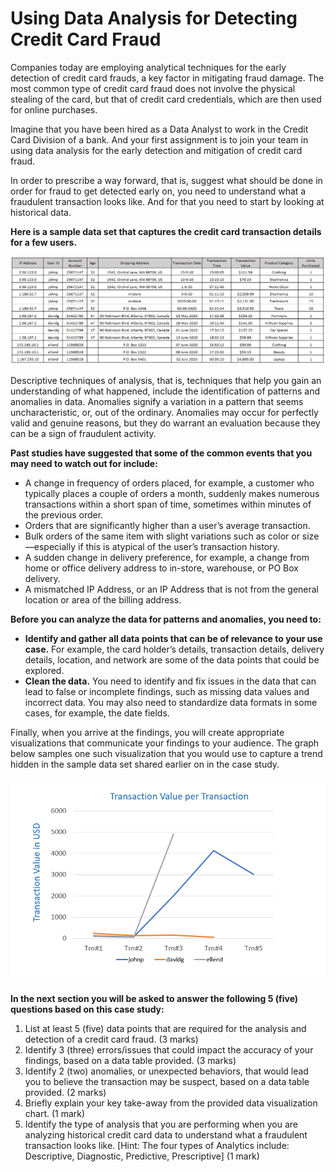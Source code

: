 # Using Data Analysis for Detecting Credit Card Fraud

Companies today are employing analytical techniques for the early detection of credit card frauds, a key factor in mitigating fraud damage. The most common type of credit card fraud does not involve the physical stealing of the card, but that of credit card credentials, which are then used for online purchases.

Imagine that you have been hired as a Data Analyst to work in the Credit Card Division of a bank. And your first assignment is to join your team in using data analysis for the early detection and mitigation of credit card fraud.

In order to prescribe a way forward, that is, suggest what should be done in order for fraud to get detected early on, you need to understand what a fraudulent transaction looks like. And for that you need to start by looking at historical data.

**Here is a sample data set that captures the credit card transaction details for a few users.**

![RT7W3bteTX2-1t27Xr19Tw_27ccfcd2e65b4752920e81fda1ae8c5d_DA_1-Image_DataSet_Reading.png](Using%20Data%20d1041/RT7W3bteTX2-1t27Xr19Tw_27ccfcd2e65b4752920e81fda1ae8c5d_DA_1-Image_DataSet_Reading.png)

Descriptive techniques of analysis, that is, techniques that help you gain an understanding of what happened, include the identification of patterns and anomalies in data. Anomalies signify a variation in a pattern that seems uncharacteristic, or, out of the ordinary. Anomalies may occur for perfectly valid and genuine reasons, but they do warrant an evaluation because they can be a sign of fraudulent activity.

**Past studies have suggested that some of the common events that you may need to watch out for include:**

- A change in frequency of orders placed, for example, a customer who typically places a couple of orders a month, suddenly makes numerous transactions within a short span of time, sometimes within minutes of the previous order.
- Orders that are significantly higher than a user’s average transaction.
- Bulk orders of the same item with slight variations such as color or size—especially if this is atypical of the user’s transaction history.
- A sudden change in delivery preference, for example, a change from home or office delivery address to in-store, warehouse, or PO Box delivery.
- A mismatched IP Address, or an IP Address that is not from the general location or area of the billing address.

**Before you can analyze the data for patterns and anomalies, you need to:**

- **Identify and gather all data points that can be of relevance to your use case.** For example, the card holder’s details, transaction details, delivery details, location, and network are some of the data points that could be explored.
- **Clean the data.** You need to identify and fix issues in the data that can lead to false or incomplete findings, such as missing data values and incorrect data. You may also need to standardize data formats in some cases, for example, the date fields.

Finally, when you arrive at the findings, you will create appropriate visualizations that communicate your findings to your audience. The graph below samples one such visualization that you would use to capture a trend hidden in the sample data set shared earlier on in the case study.

![kumNKCbZSdqpjSgm2Ynaxw_0326b11a493e49e1b10bc7b2a1f5d7e2_DA_1-Q9-Chart.png](Using%20Data%20d1041/kumNKCbZSdqpjSgm2Ynaxw_0326b11a493e49e1b10bc7b2a1f5d7e2_DA_1-Q9-Chart.png)

**In the next section you will be asked to answer the following 5 (five) questions based on this case study:**

1. List at least 5 (five) data points that are required for the analysis and detection of a credit card fraud. (3 marks)
2. Identify 3 (three) errors/issues that could impact the accuracy of your findings, based on a data table provided. (3 marks)
3. Identify 2 (two) anomalies, or unexpected behaviors, that would lead you to believe the transaction may be suspect, based on a data table provided. (2 marks)
4. Briefly explain your key take-away from the provided data visualization chart. (1 mark)
5. Identify the type of analysis that you are performing when you are analyzing historical credit card data to understand what a fraudulent transaction looks like. [Hint: The four types of Analytics include: Descriptive, Diagnostic, Predictive, Prescriptive] (1 mark)